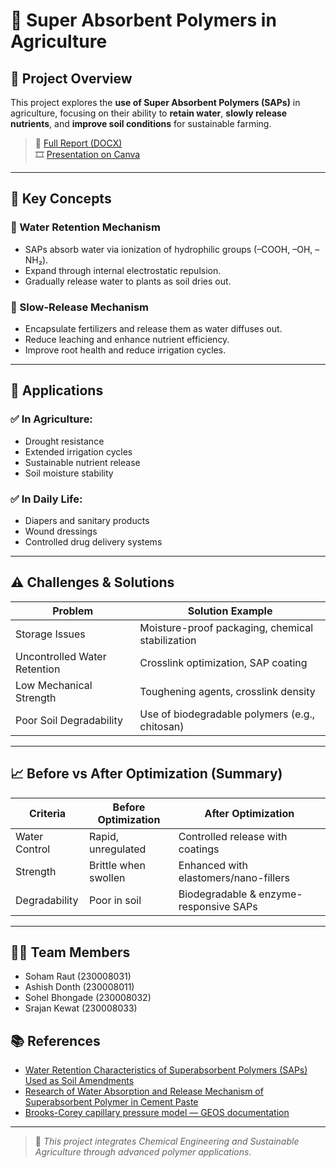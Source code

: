 # 🌱 Super Absorbent Polymers in Agriculture

## 📌 Project Overview

This project explores the **use of Super Absorbent Polymers (SAPs)** in agriculture, focusing on their ability to **retain water**, **slowly release nutrients**, and **improve soil conditions** for sustainable farming.

> 📄 [Full Report (DOCX)](report/sap_report.docx)  
> 🎞️ [Presentation on Canva](https://www.canva.com/design/DAGW7CPGfbc/Z-GRgW1FYb8A86pjZiMNAQ/edit?utm_content=DAGW7CPGfbc&utm_campaign=designshare&utm_medium=link2&utm_source=sharebutton)

---

## 🧪 Key Concepts

### 🌊 Water Retention Mechanism
- SAPs absorb water via ionization of hydrophilic groups (–COOH, –OH, –NH₂).
- Expand through internal electrostatic repulsion.
- Gradually release water to plants as soil dries out.

### 🧫 Slow-Release Mechanism
- Encapsulate fertilizers and release them as water diffuses out.
- Reduce leaching and enhance nutrient efficiency.
- Improve root health and reduce irrigation cycles.

---

## 🌾 Applications

### ✅ In Agriculture:
- Drought resistance  
- Extended irrigation cycles  
- Sustainable nutrient release  
- Soil moisture stability

### ✅ In Daily Life:
- Diapers and sanitary products  
- Wound dressings  
- Controlled drug delivery systems

---

## ⚠️ Challenges & Solutions

| Problem                          | Solution Example                               |
|----------------------------------|------------------------------------------------|
| Storage Issues                   | Moisture-proof packaging, chemical stabilization |
| Uncontrolled Water Retention     | Crosslink optimization, SAP coating            |
| Low Mechanical Strength          | Toughening agents, crosslink density           |
| Poor Soil Degradability          | Use of biodegradable polymers (e.g., chitosan) |

---

## 📈 Before vs After Optimization (Summary)

| Criteria         | Before Optimization       | After Optimization                        |
|------------------|---------------------------|-------------------------------------------|
| Water Control    | Rapid, unregulated         | Controlled release with coatings          |
| Strength         | Brittle when swollen       | Enhanced with elastomers/nano-fillers     |
| Degradability    | Poor in soil               | Biodegradable & enzyme-responsive SAPs    |

---

## 👨‍💻 Team Members

- Soham Raut (230008031)  
- Ashish Donth (230008011)  
- Sohel Bhongade (230008032)  
- Srajan Kewat (230008033)

## 📚 References

- [Water Retention Characteristics of Superabsorbent Polymers (SAPs) Used as Soil Amendments](https://www.mdpi.com/2571-8789/7/2/58)
- [Research of Water Absorption and Release Mechanism of Superabsorbent Polymer in Cement Paste](https://www.mdpi.com/2073-4360/15/14/3062)
- [Brooks-Corey capillary pressure model — GEOS documentation](https://geosx-geosx.readthedocs-hosted.com/en/latest/coreComponents/constitutive/docs/BrooksCoreyCapillaryPressure.html)

---

> 🔬 *This project integrates Chemical Engineering and Sustainable Agriculture through advanced polymer applications.*
